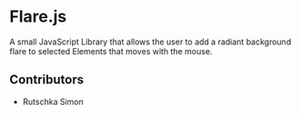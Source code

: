 # Flare.js

A small JavaScript Library that allows the user to add a radiant background flare to selected Elements that moves with the mouse.

## Contributors

-   Rutschka Simon
